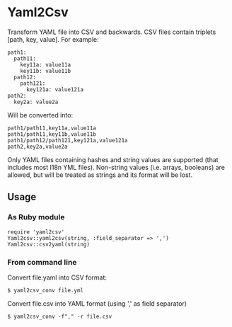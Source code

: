 # Yaml2Csv

Transform YAML file into CSV and backwards. CSV files contain triplets [path, key, value]. For example:

    path1:
      path11:
        key11a: value11a
        key11b: value11b
      path12:
        path121:
          key121a: value121a
    path2:
      key2a: value2a
  
Will be converted into:

    path1/path11,key11a,value11a
    path1/path11,key11b,value11b
    path1/path12/path121,key121a,value121a
    path2,key2a,value2a

Only YAML files containing hashes and string values are supported (that includes most I18n YML files). Non-string values (i.e. arrays, booleans) are allowed, but will be treated as strings and its format will be lost.

## Usage 

### As Ruby module

    require 'yaml2csv'
    Yaml2csv::yaml2csv(string, :field_separator => ',')
    Yaml2csv::csv2yaml(string)

### From command line

Convert file.yaml into CSV format:

    $ yaml2csv_conv file.yml

Convert file.csv into YAML format (using ',' as field separator)

    $ yaml2csv_conv -f"," -r file.csv

